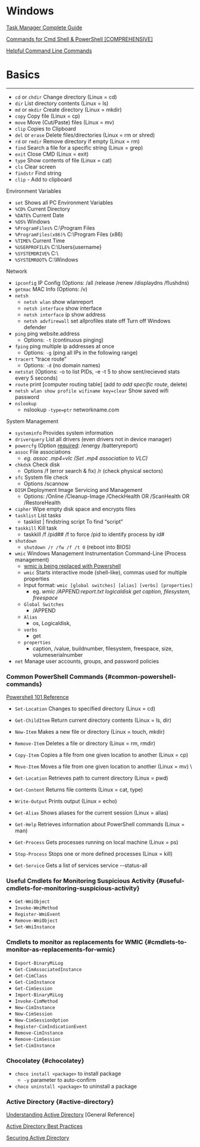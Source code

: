 Windows
=====

[Task Manager Complete Guide](https://www.howtogeek.com/405806/windows-task-manager-the-complete-guide/)

[Commands for Cmd Shell & PowerShell [COMPREHENSIVE]](https://learn.microsoft.com/en-us/windows-server/administration/windows-commands/windows-commands)

[Helpful Command Line Commands](https://www.freecodecamp.org/news/command-line-commands-cli-tutorial/)

# **Basics**
----------

* `cd` or `chdir` Change directory (Linux = cd)
* `dir` List directory contents (Linux = ls)
* `md` or `mkdir` Create directory (Linux = mkdir)
* `copy` Copy file (Linux = cp)
* `move` Move (Cut/Paste) files (Linux = mv)
* `clip`  Copies to Clipboard
* `del` or `erase` Delete files/directories (Linux = rm or shred)
* `rd` or `rmdir` Remove directory if empty (Linux = rm)
* `find` Search a file for a specific string (Linux = grep)
* `exit` Close CMD (Linux = exit)
* `type` Show contents of file (Linux = cat)
* `cls` Clear screen
* `findstr` Find string
* `clip` - Add to clipboard

Environment Variables

* `set` Shows all PC Environment Variables
* `%CD%`	 Current Directory
* `%DATE%` Current Date
* `%OS%` Windows
* `%ProgramFiles%` C:\Program Files
* `%ProgramFiles(x86)%` C:\Program Files (x86)
* `%TIME%` Current Time
* `%USERPROFILE%` C:\Users\{username}
* `%SYSTEMDRIVE%` C:\
* `%SYSTEMROOT%` C:\Windows

Network

* `ipconfig` IP Config (Options: /all /release /renew /displaydns /flushdns)
* `getmac` MAC Info (Options: /v)
* `netsh` 
    * `netsh wlan` show wlanreport
    * `netsh interface` show interface
    * `netsh interface` ip show address
    * `netsh advfirewall` set allprofiles state off Turn off Windows defender
* `ping` ping website.address
    * Options: `-t` (continuous pinging)
* `fping` ping multiple ip addresses at once
    * Options: `-g` (ping all IPs in the following range)
* `tracert` “trace route”
    * Options: `-d` (no domain names)
* `netstat` (Options: -o to list PIDs, -e -t 5 to show sent/recieved stats every 5 seconds)
* `route` print [computer routing table] (add _to add specific route_, delete)
* `netsh wlan show profile wifiname key=clear` Show saved wifi password
* `nslookup` 
    * nslookup `-type=ptr` networkname.com

System Management



* `systeminfo` Provides system information
* `driverquery` List all drivers (even drivers not in device manager)
* `powercfg` (Option <span style="text-decoration:underline;">required</span>: /energy /batteryreport)
* `assoc` File associations
    * _eg. assoc .mp4=vlc (Set .mp4 association to VLC)_
* `chkdsk` Check disk
    * Options /f (error search & fix) /r (check physical sectors)
* `sfc` System file check
    * Options /scannow
* `DISM` Deployment Image Servicing and Management
    * Options: /Online /Cleanup-Image /CheckHealth OR /ScanHealth OR /RestoreHealth
* `cipher` Wipe empty disk space and encrypts files
* `tasklist` List tasks
    * tasklist | findstring script To find “script”
* `taskkill` Kill task
    * taskkill /f /pid## /f to force /pid to identify process by id#
* `shutdown`
    * `shutdown /r /fw /f /t 0` (reboot into BIOS)
* `wmic` Windows Management Instrumentation Command-Line (Process management)
    * [wmic is being replaced with Powershell](https://research.nccgroup.com/2022/03/10/microsoft-announces-the-wmic-command-is-being-retired-long-live-powershell/)
    * `wmic` Starts interactive mode (shell-like), commas used for multiple properties
    * Input format: `wmic [global switches] [alias] [verbs] [properties]`
        * eg. _wmic /APPEND:report.txt logicaldisk get caption, filesystem, freespace_
    * `Global Switches`
        * /APPEND
    * `Alias`
        * os, Logicaldisk, 
    * `verbs`
        * get
    * `properties`
        * caption, /value, buildnumber, filesystem, freespace, size, volumeserialnumber
* `net` Manage user accounts, groups, and password policies


### Common PowerShell Commands {#common-powershell-commands}

[Powershell 101 Reference](https://learn.microsoft.com/en-us/powershell/scripting/learn/ps101/00-introduction?view=powershell-7.3)


* `Set-Location` Changes to specified directory (Linux = cd)
* `Get-ChildItem` Return current directory contents (Linux = ls, dir)
* `New-Item` Makes a new file or directory (Linux = touch, mkdir)
* `Remove-Item` Deletes a file or directory (Linux = rm, rmdir)
* `Copy-Item` Copies a file from one given location to another (Linux = cp)
* `Move-Item` Moves a file from one given location to another (Linux = mv) \

* `Get-Location` Retrieves path to current directory (Linux = pwd)
* `Get-Content` Returns file contents (Linux = cat, type)
* `Write-Output` Prints output (Linux = echo)
* `Get-Alias` Shows aliases for the current session (Linux = alias)
* `Get-Help` Retrieves information about PowerShell commands (Linux = man)
* `Get-Process` Gets processes running on local machine (Linux = ps)
* `Stop-Process` Stops one or more defined processes (Linux = kill)
* `Get-Service` Gets a list of services service --status-all


### Useful Cmdlets for Monitoring Suspicious Activity {#useful-cmdlets-for-monitoring-suspicious-activity}



* `Get-WmiObject`
* `Invoke-WmiMethod`
* `Register-WmiEvent`
* `Remove-WmiObject`
* `Set-WmiInstance`


### Cmdlets to monitor as replacements for WMIC {#cmdlets-to-monitor-as-replacements-for-wmic}

* `Export-BinaryMiLog`
* `Get-CimAssociatedInstance`
* `Get-CimClass`
* `Get-CimInstance`
* `Get-CimSession`
* `Import-BinaryMiLog`
* `Invoke-CimMethod`
* `New-CimInstance`
* `New-CimSession`
* `New-CimSessionOption`
* `Register-CimIndicationEvent`
* `Remove-CimInstance`
* `Remove-CimSession`
* `Set-CimInstance`


### Chocolatey {#chocolatey}



* `choco install <package>` to install package
    * `-y` parameter to auto-confirm
* `choco uninstall <package>` to uninstall a package


### Active Directory {#active-directory}

[Understanding Active Directory](https://learn.microsoft.com/en-us/previous-versions/windows/it-pro/windows-server-2003/cc781408(v=ws.10)) [General Reference]

[Active Directory Best Practices](https://learn.microsoft.com/en-us/previous-versions/windows/it-pro/windows-server-2003/cc778219(v=ws.10))

[Securing Active Directory](https://learn.microsoft.com/en-us/previous-versions/windows/it-pro/windows-server-2003/cc728372(v=ws.10))

